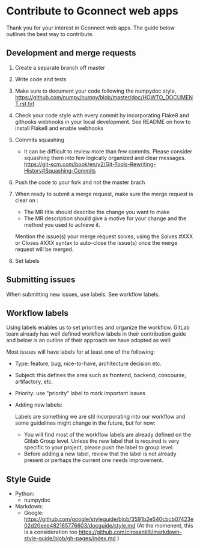 # Contribute to Gconnect web apps


Thank you for your interest in Gconnect web apps. 
The guide below outlines the best way to contribute. 



## Development and merge requests



1. Create a separate branch off master
2. Write code and tests
3. Make sure to document your code following the numpydoc style, 
   https://github.com/numpy/numpy/blob/master/doc/HOWTO_DOCUMENT.rst.txt
3. Check your code style with every commit by  incorporating Flake8 and githooks webhooks in your local development.
   See README on how to install Flake8 and enable webhooks
5. Commits squashing 
    * It can be difficult to review more than few commits. Please consider squashing 
      them into few logically organized and clear messages. https://git-scm.com/book/en/v2/Git-Tools-Rewriting-History#Squashing-Commits
6. Push the code to your fork and not the master brach 
7. When ready to submit a merge request, make sure the merge request is clear on :
    * The MR title should describe the change you want to make
    * The MR description should give a motive for your change and the method you
used to achieve it.

    Mention the issue(s) your merge request solves, using the Solves #XXX or
    Closes #XXX syntax to auto-close the issue(s) once the merge request will
    be merged.
8. Set labels


## Submitting issues


When submitting new issues, use labels. See workflow labels. 

## Workflow labels


Using labels enables us to set priorities and organize the workflow. 
GitLab team already has well defined workflow labels in their contribution guide and 
below is an outline of their approach we have adopted as well: 

Most issues will have labels for at least one of the following:

* Type: feature, bug, nice-to-have, architecture decision etc. 
* Subject: this defines the area such as frontend, backend, concourse, artifactory, etc. 
* Priority: use "priority" label to mark important issues

* Adding new labels:
    
    Labels are something we are stil incorporating into our workflow and some guidelines might change in the future, but for now:
    * You will find most of the workflow labels are already defined on the Gitlab Group level. 
      Unless the new label that is required is very specific to your project, please push the label to group level. 
    * Before adding a new label, review that the label is not already present or perhaps the current one needs improvement. 


## Style Guide

 * Python: 
    * numpydoc
 * Markdown:  
    * Google: https://github.com/google/styleguide/blob/3591b2e540cbcb07423e02d20eee482165776603/docguide/style.md
   (At the momenent, this is a consideration too https://github.com/cirosantilli/markdown-style-guide/blob/gh-pages/index.md ) 
